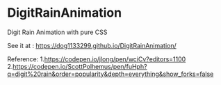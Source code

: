 # DigitRainAnimation
Digit Rain Animation with pure CSS

See it at : https://dog1133299.github.io/DigitRainAnimation/

Reference:
1.https://codepen.io/jlong/pen/wciCv?editors=1100
2.https://codepen.io/ScottPolhemus/pen/fuHph?q=digit%20rain&order=popularity&depth=everything&show_forks=false
